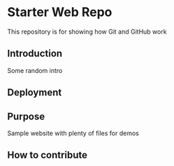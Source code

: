 # Starter Web Repo

This repository is for showing how Git and GitHub work

## Introduction

Some random intro

## Deployment

## Purpose

Sample website with plenty of files for demos

## How to contribute